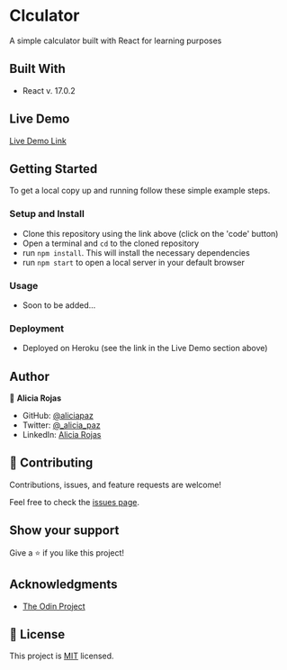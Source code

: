 # Clculator
A simple calculator built with React for learning purposes

## Built With

- React v. 17.0.2

## Live Demo

[Live Demo Link](https://my-awesome-calculator2021.herokuapp.com/)

## Getting Started

To get a local copy up and running follow these simple example steps.

### Setup and Install

- Clone this repository using the link above (click on the 'code' button)
- Open a terminal and `cd` to the cloned repository
- run `npm install`. This will install the necessary dependencies
- run `npm start` to open a local server in your default browser


### Usage

- Soon to be added...

### Deployment

- Deployed on Heroku (see the link in the Live Demo section above)

## Author

👤 **Alicia Rojas**

- GitHub: [@aliciapaz](https://github.com/aliciapaz)
- Twitter: [@_alicia_paz](https://twitter.com/_alicia_paz)
- LinkedIn: [Alicia Rojas](https://www.linkedin.com/in/aliciapazrojas/)

## 🤝 Contributing

Contributions, issues, and feature requests are welcome!

Feel free to check the [issues page](https://github.com/aliciapaz/calculator/issues).

## Show your support

Give a ⭐️ if you like this project!

## Acknowledgments

- [The Odin Project](https://www.theodinproject.com/paths/full-stack-javascript/courses/javascript)

## 📝 License

This project is [MIT](LICENSE) licensed.

